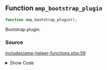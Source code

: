 ## Function `amp_bootstrap_plugin`

```php
function amp_bootstrap_plugin();
```

Bootstrap plugin.

### Source

[includes/amp-helper-functions.php:59](TODO)

<details>
<summary>Show Code</summary>

```php
<php ?>```

</details>
